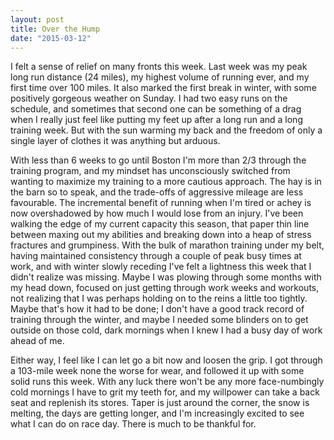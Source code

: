 ```yaml
---
layout: post
title: Over the Hump
date: "2015-03-12"
---
```


I felt a sense of relief on many fronts this week. Last week was my peak long run distance (24 miles), my highest volume of running ever, and my first time over 100 miles. It also marked the first break in winter, with some positively gorgeous weather on Sunday. I had two easy runs on the schedule, and sometimes that second one can be something of a drag when I really just feel like putting my feet up after a long run and a long training week. But with the sun warming my back and the freedom of only a single layer of clothes it was anything but arduous. 

With less than 6 weeks to go until Boston I'm more than 2/3 through the training program, and my mindset has unconsciously switched from wanting to maximize my training to a more cautious approach. The hay is in the barn so to speak, and the trade-offs of aggressive mileage are less favourable. The incremental benefit of running when I'm tired or achey is now overshadowed by how much I would lose from an injury. I've been walking the edge of my current capacity this season, that paper thin line between maxing out my abilities and breaking down into a heap of stress fractures and grumpiness. With the bulk of marathon training under my belt, having maintained consistency through a couple of peak busy times at work, and with winter slowly receding I've felt a lightness this week that I didn't realize was missing. Maybe I was plowing through some months with my head down, focused on just getting through work weeks and workouts, not realizing that I was perhaps holding on to the reins a little too tightly. Maybe that's how it had to be done; I don't have a good track record of training through the winter, and maybe I needed some blinders on to get outside on those cold, dark mornings when I knew I had a busy day of work ahead of me.  

Either way, I feel like I can let go a bit now and loosen the grip. I got through a 103-mile week none the worse for wear, and followed it up with some solid runs this week. With any luck there won't be any more face-numbingly cold mornings I have to grit my teeth for, and my willpower can take a back seat and replenish its stores. Taper is just around the corner, the snow is melting, the days are getting longer, and I'm increasingly excited to see what I can do on race day. There is much to be thankful for. 